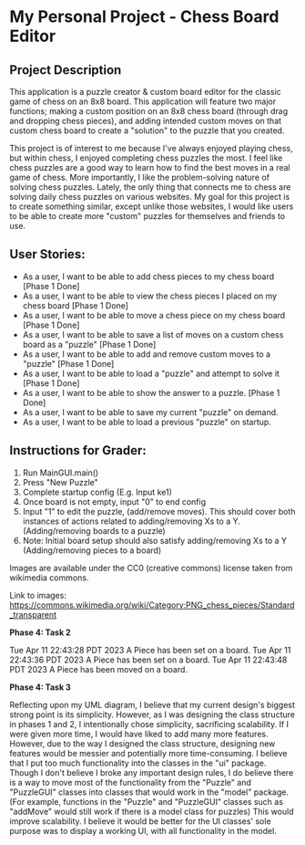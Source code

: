 # My Personal Project - Chess Board Editor

## Project Description

This application is a puzzle creator & custom board editor for the classic game of chess on an
8x8 board. This application will feature two major functions; making a custom position
on an 8x8 chess board (through drag and dropping chess pieces), and adding intended custom moves
on that custom chess board to create a "solution" to the puzzle that you created.

This project is of interest to me because I've always enjoyed playing chess, but within chess,
I enjoyed completing chess puzzles the most. I feel like chess puzzles are a good way to learn 
how to find the best moves in a real game of chess. More importantly, I like the problem-solving
nature of solving chess puzzles. Lately, the only thing that connects me to chess are
solving daily chess puzzles on various websites. My goal for this project is to create something similar,
except unlike those websites, I would like users to be able to create more "custom" puzzles for
themselves and friends to use.


## User Stories:
- As a user, I want to be able to add chess pieces to my chess board [Phase 1 Done]
- As a user, I want to be able to view the chess pieces I placed on my chess board [Phase 1 Done]
- As a user, I want to be able to move a chess piece on my chess board [Phase 1 Done]
- As a user, I want to be able to save a list of moves on a custom chess board as a "puzzle" [Phase 1 Done]
- As a user, I want to be able to add and remove custom moves to a "puzzle" [Phase 1 Done]
- As a user, I want to be able to load a "puzzle" and attempt to solve it [Phase 1 Done]
- As a user, I want to be able to show the answer to a puzzle. [Phase 1 Done]
- As a user, I want to be able to save my current "puzzle" on demand.
- As a user, I want to be able to load a previous "puzzle" on startup.


## Instructions for Grader:
1. Run MainGUI.main()
2. Press "New Puzzle"
3. Complete startup config (E.g. Input ke1)
4. Once board is not empty, input "0" to end config
5. Input "1" to edit the puzzle, (add/remove moves). 
This should cover both instances of actions related to adding/removing Xs to a Y.
   (Adding/removing boards to a puzzle)
6. Note: Initial board setup should also satisfy adding/removing Xs to a Y
   (Adding/removing pieces to a board)

Images are available under the CC0 (creative commons) license
taken from wikimedia commons.

Link to images: https://commons.wikimedia.org/wiki/Category:PNG_chess_pieces/Standard_transparent

**Phase 4: Task 2**

Tue Apr 11 22:43:28 PDT 2023
A Piece has been set on a board.
Tue Apr 11 22:43:36 PDT 2023
A Piece has been set on a board.
Tue Apr 11 22:43:48 PDT 2023
A Piece has been moved on a board.


**Phase 4: Task 3**

Reflecting upon my UML diagram, I believe that my current design's biggest strong point is its simplicity.
However, as I was designing the class structure in phases 1 and 2, I intentionally chose simplicity, sacrificing
scalability. If I were given more time, I would have liked to add many more features. However, due to the way I
designed the class structure, designing new features would be messier and potentially more time-consuming. I
believe that I put too much functionality into the classes in the "ui" package. Though I don't believe I broke any
important design rules, I do believe there is a way to move most of the functionality from the 
"Puzzle" and "PuzzleGUI" classes into classes that would work in the "model" package. (For example, functions
in the "Puzzle" and "PuzzleGUI" classes such as "addMove" would still work if there is a model class for puzzles)
This would improve scalability. I believe it would be better for the UI classes' sole purpose was to display
a working UI, with all functionality in the model.